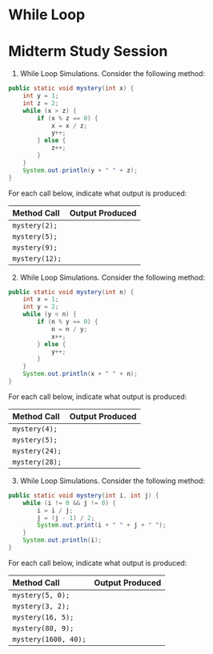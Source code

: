 # While Loop
# Midterm Study Session

1. While Loop Simulations. Consider the following method:

  ```java
  public static void mystery(int x) {
      int y = 1;
      int z = 2;
      while (x > z) {
          if (x % z == 0) {
              x = x / z;
              y++;
          } else {
              z++;
          }
      }
      System.out.println(y + " " + z);
  }
  ```

  For each call below, indicate what output is produced:

  | __Method Call__ | __Output Produced__ |
  | :--- | :--- |
  | `mystery(2);` | |
  | `mystery(5);` | |
  | `mystery(9);` | |
  | `mystery(12);` | |

2. While Loop Simulations. Consider the following method:

  ```java
  public static void mystery(int n) {
      int x = 1;
      int y = 2;
      while (y < n) {
          if (n % y == 0) {
              n = n / y;
              x++;
          } else {
              y++;
          }
      }
      System.out.println(x + " " + n);
  }
  ```

  For each call below, indicate what output is produced:

  | __Method Call__ | __Output Produced__ |
  | :--- | :--- |
  | `mystery(4);` | |
  | `mystery(5);` | |
  | `mystery(24);` | |
  | `mystery(28);` | |

3. While Loop Simulations. Consider the following method:

  ```java
  public static void mystery(int i, int j) {
      while (i != 0 && j != 0) {
          i = i / j;
          j = (j - 1) / 2;
          System.out.print(i + " " + j + " ");
      }
      System.out.println(i);
  }
  ```

  For each call below, indicate what output is produced:

  | __Method Call__ | __Output Produced__ |
  | :--- | :--- |
  | `mystery(5, 0);` | |
  | `mystery(3, 2);` | |
  | `mystery(16, 5);` | |
  | `mystery(80, 9);` | |
  | `mystery(1600, 40);` | |
